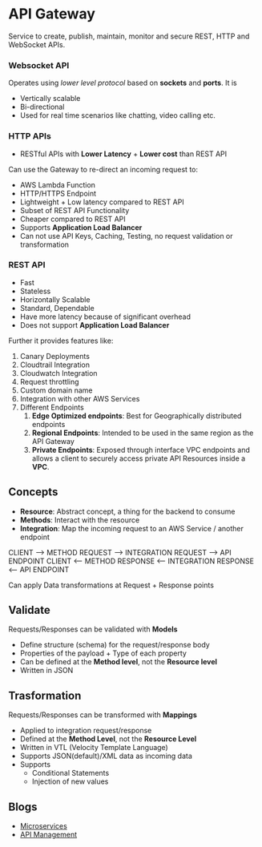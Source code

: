 # API Gateway

Service to create, publish, maintain, monitor and secure REST, HTTP and WebSocket APIs.

### Websocket API

Operates using *lower level protocol* based on **sockets** and **ports**. It is
- Vertically scalable
- Bi-directional
- Used for real time scenarios like chatting, video calling etc.

### HTTP APIs

- RESTful APIs with **Lower Latency** + **Lower cost** than REST API

Can use the Gateway to re-direct an incoming request to:
- AWS Lambda Function
- HTTP/HTTPS Endpoint
- Lightweight + Low latency compared to REST API
- Subset of REST API Functionality
- Cheaper compared to REST API
- Supports **Application Load Balancer**
- Can not use API Keys, Caching, Testing, no request validation or transformation

### REST API
- Fast
- Stateless
- Horizontally Scalable
- Standard, Dependable
- Have more latency because of significant overhead
- Does not support **Application Load Balancer**

Further it provides features like:
1. Canary Deployments
2. Cloudtrail Integration
3. Cloudwatch Integration
4. Request throttling
5. Custom domain name
6. Integration with other AWS Services
7. Different Endpoints
   1. **Edge Optimized endpoints**: Best for Geographically distributed endpoints
   2. **Regional Endpoints**: Intended to be used in the same region as the API Gateway
   3. **Private Endpoints**: Exposed through interface VPC endpoints and allows a client to securely access private API Resources inside a **VPC**.


## Concepts

- **Resource**: Abstract concept, a thing for the backend to consume
- **Methods**: Interact with the resource
- **Integration**: Map the incoming request to an AWS Service / another endpoint 

CLIENT --> METHOD REQUEST --> INTEGRATION REQUEST --> API ENDPOINT
CLIENT <-- METHOD RESPONSE <-- INTEGRATION RESPONSE <-- API ENDPOINT

Can apply Data transformations at Request + Response points


## Validate 

Requests/Responses can be validated with **Models**

- Define structure (schema) for the request/response body
- Properties of the payload + Type of each property
- Can be defined at the **Method level**, not the **Resource level**
- Written in JSON

## Trasformation

Requests/Responses can be transformed with **Mappings**

- Applied to integration request/response
- Defined at the **Method Level**, not the **Resource Level**
- Written in VTL (Velocity Template Language)
- Supports JSON(default)/XML data as incoming data
- Supports
  - Conditional Statements
  - Injection of new values

## Blogs

- [Microservices](https://docs.aws.amazon.com/whitepapers/latest/microservices-on-aws/api-implementation.html)
- [API Management](https://aws.amazon.com/api-gateway/api-management/)


